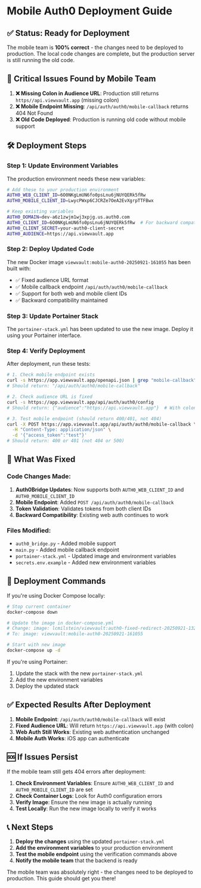 # Mobile Auth0 Deployment Guide

## ✅ Status: Ready for Deployment

The mobile team is **100% correct** - the changes need to be deployed to production. The local code changes are complete, but the production server is still running the old code.

## 🚨 Critical Issues Found by Mobile Team

1. **❌ Missing Colon in Audience URL**: Production still returns `https//api.viewvault.app` (missing colon)
2. **❌ Mobile Endpoint Missing**: `/api/auth/auth0/mobile-callback` returns 404 Not Found
3. **❌ Old Code Deployed**: Production is running old code without mobile support

## 🛠️ Deployment Steps

### Step 1: Update Environment Variables

The production environment needs these new variables:

```bash
# Add these to your production environment
AUTH0_WEB_CLIENT_ID=6O0NKgLmUN6fo0psLnu6jNUYQERk5fRw
AUTH0_MOBILE_CLIENT_ID=LwycPWxp6CJCRZe7OeA2EvXgrpTTFBwx

# Keep existing variables
AUTH0_DOMAIN=dev-a6z1zwjm1wj3xpjg.us.auth0.com
AUTH0_CLIENT_ID=6O0NKgLmUN6fo0psLnu6jNUYQERk5fRw  # For backward compatibility
AUTH0_CLIENT_SECRET=your-auth0-client-secret
AUTH0_AUDIENCE=https://api.viewvault.app
```

### Step 2: Deploy Updated Code

The new Docker image `viewvault:mobile-auth0-20250921-161055` has been built with:
- ✅ Fixed audience URL format
- ✅ Mobile callback endpoint `/api/auth/auth0/mobile-callback`
- ✅ Support for both web and mobile client IDs
- ✅ Backward compatibility maintained

### Step 3: Update Portainer Stack

The `portainer-stack.yml` has been updated to use the new image. Deploy it using your Portainer interface.

### Step 4: Verify Deployment

After deployment, run these tests:

```bash
# 1. Check mobile endpoint exists
curl -s https://app.viewvault.app/openapi.json | grep "mobile-callback"
# Should return: "/api/auth/auth0/mobile-callback"

# 2. Check audience URL is fixed
curl -s https://app.viewvault.app/api/auth/auth0/config
# Should return: {"audience":"https://api.viewvault.app"}  # With colon!

# 3. Test mobile endpoint (should return 400/401, not 404)
curl -X POST https://app.viewvault.app/api/auth/auth0/mobile-callback \
  -H "Content-Type: application/json" \
  -d '{"access_token":"test"}'
# Should return: 400 or 401 (not 404 or 500)
```

## 🔧 What Was Fixed

### Code Changes Made:
1. **Auth0Bridge Updates**: Now supports both `AUTH0_WEB_CLIENT_ID` and `AUTH0_MOBILE_CLIENT_ID`
2. **Mobile Endpoint**: Added `POST /api/auth/auth0/mobile-callback`
3. **Token Validation**: Validates tokens from both client IDs
4. **Backward Compatibility**: Existing web auth continues to work

### Files Modified:
- `auth0_bridge.py` - Added mobile support
- `main.py` - Added mobile callback endpoint
- `portainer-stack.yml` - Updated image and environment variables
- `secrets.env.example` - Added new environment variables

## 🚀 Deployment Commands

If you're using Docker Compose locally:

```bash
# Stop current container
docker-compose down

# Update the image in docker-compose.yml
# Change: image: lcmilstein/viewvault:auth0-fixed-redirect-20250921-132242
# To: image: viewvault:mobile-auth0-20250921-161055

# Start with new image
docker-compose up -d
```

If you're using Portainer:

1. Update the stack with the new `portainer-stack.yml`
2. Add the new environment variables
3. Deploy the updated stack

## ✅ Expected Results After Deployment

1. **Mobile Endpoint**: `/api/auth/auth0/mobile-callback` will exist
2. **Fixed Audience URL**: Will return `https://api.viewvault.app` (with colon)
3. **Web Auth Still Works**: Existing web authentication unchanged
4. **Mobile Auth Works**: iOS app can authenticate

## 🆘 If Issues Persist

If the mobile team still gets 404 errors after deployment:

1. **Check Environment Variables**: Ensure `AUTH0_WEB_CLIENT_ID` and `AUTH0_MOBILE_CLIENT_ID` are set
2. **Check Container Logs**: Look for Auth0 configuration errors
3. **Verify Image**: Ensure the new image is actually running
4. **Test Locally**: Run the new image locally to verify it works

## 📞 Next Steps

1. **Deploy the changes** using the updated `portainer-stack.yml`
2. **Add the environment variables** to your production environment
3. **Test the mobile endpoint** using the verification commands above
4. **Notify the mobile team** that the backend is ready

The mobile team was absolutely right - the changes need to be deployed to production. This guide should get you there!
